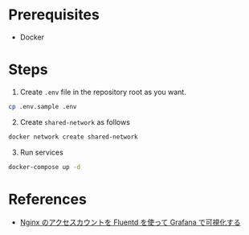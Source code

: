 # Prerequisites
- Docker

# Steps

1. Create `.env` file in the repository root as you want.

```bash
cp .env.sample .env
```

2. Create `shared-network` as follows

```bash
docker network create shared-network
```

3. Run services
```bash
docker-compose up -d
```

# References

- [Nginx のアクセスカウントを Fluentd を使って Grafana で可視化する](https://zenn.dev/ks6088ts/articles/20210326-docker-compose-services)
